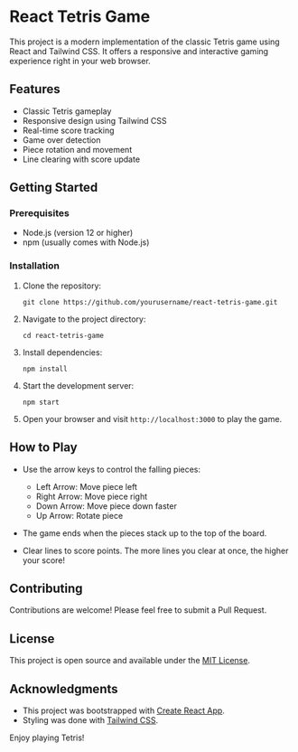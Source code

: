 # React Tetris Game

This project is a modern implementation of the classic Tetris game using React and Tailwind CSS. It offers a responsive and interactive gaming experience right in your web browser.

## Features

- Classic Tetris gameplay
- Responsive design using Tailwind CSS
- Real-time score tracking
- Game over detection
- Piece rotation and movement
- Line clearing with score update

## Getting Started

### Prerequisites

- Node.js (version 12 or higher)
- npm (usually comes with Node.js)

### Installation

1. Clone the repository:
   ```
   git clone https://github.com/yourusername/react-tetris-game.git
   ```

2. Navigate to the project directory:
   ```
   cd react-tetris-game
   ```

3. Install dependencies:
   ```
   npm install
   ```

4. Start the development server:
   ```
   npm start
   ```

5. Open your browser and visit `http://localhost:3000` to play the game.

## How to Play

- Use the arrow keys to control the falling pieces:
  - Left Arrow: Move piece left
  - Right Arrow: Move piece right
  - Down Arrow: Move piece down faster
  - Up Arrow: Rotate piece

- The game ends when the pieces stack up to the top of the board.
- Clear lines to score points. The more lines you clear at once, the higher your score!

## Contributing

Contributions are welcome! Please feel free to submit a Pull Request.

## License

This project is open source and available under the [MIT License](LICENSE).

## Acknowledgments

- This project was bootstrapped with [Create React App](https://github.com/facebook/create-react-app).
- Styling was done with [Tailwind CSS](https://tailwindcss.com/).

Enjoy playing Tetris!
